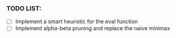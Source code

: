 ### TODO LIST:

- [ ] Implement a smart heuristic for the eval function
- [ ] Implement alpha-beta pruning and replace the naive minimax
